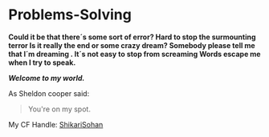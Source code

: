 # Problems-Solving
**Could it be that there´s some sort of error? 
Hard to stop the surmounting terror Is it really the end or some crazy dream?
Somebody please tell me that I´m dreaming .
It´s not easy to stop from screaming Words escape me when I try to speak.**

__*Welcome to my world.*__

As Sheldon cooper said:

> You're on my spot.


My CF Handle: [ShikariSohan](https://codeforces.com/profile/ShikariSohan)

